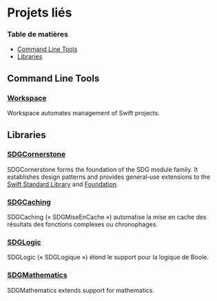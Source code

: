 <!--
 🇫🇷FR Projets liés.md

 This source file is part of the SDGLogic open source project.
 https://sdggiesbrecht.github.io/SDGLogic/macOS

 Copyright ©2017 Jeremy David Giesbrecht and the SDGLogic project contributors.

 Soli Deo gloria.

 Licensed under the Apache Licence, Version 2.0.
 See http://www.apache.org/licenses/LICENSE-2.0 for licence information.
 -->

# Projets liés

### Table de matières

- [Command Line Tools](#Command‐Line‐Tools)
- [Libraries](#Libraries)

## <a name="Command‐Line‐Tools">Command Line Tools</a>

### [Workspace](https://github.com/SDGGiesbrecht/Workspace#workspace)

Workspace automates management of Swift projects.

## <a name="Libraries">Libraries</a>

### [SDGCornerstone](https://sdggiesbrecht.github.io/SDGCornerstone/macOS)

SDGCornerstone forms the foundation of the SDG module family. It establishes design patterns and provides general‐use extensions to the [Swift Standard Library](https://developer.apple.com/reference/swift) and [Foundation](https://developer.apple.com/reference/foundation).

### [SDGCaching](https://sdggiesbrecht.github.io/SDGCaching/macOS)

SDGCaching (« SDGMiseEnCache ») automatise la mise en cache des résultats des fonctions complexes ou chronophages.

### [SDGLogic](https://sdggiesbrecht.github.io/SDGLogic/macOS)

SDGLogic (« SDGLogique ») étend le support pour la logique de Boole.

### [SDGMathematics](https://sdggiesbrecht.github.io/SDGMathematics/macOS)

SDGMathematics extends support for mathematics.
